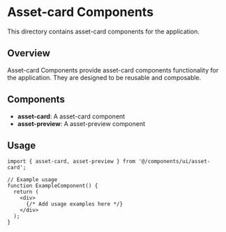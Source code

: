 # Asset-card Components

This directory contains asset-card components for the application.

## Overview

Asset-card Components provide asset-card components functionality for the application. They are designed to be reusable and composable.

## Components

- **asset-card**: A asset-card component
- **asset-preview**: A asset-preview component

## Usage

```tsx
import { asset-card, asset-preview } from '@/components/ui/asset-card';

// Example usage
function ExampleComponent() {
  return (
    <div>
      {/* Add usage examples here */}
    </div>
  );
}
```
